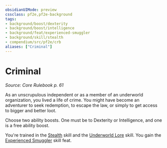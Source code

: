 ```yaml
---
obsidianUIMode: preview
cssclass: pf2e,pf2e-background
tags:
- background/boost/dexterity
- background/boost/intelligence
- background/feat/experienced-smuggler
- background/skill/stealth
- compendium/src/pf2e/crb
aliases: ["Criminal"]
---
```

# Criminal
*Source: Core Rulebook p. 61*  

As an unscrupulous independent or as a member of an underworld organization, you lived a life of crime. You might have become an adventurer to seek redemption, to escape the law, or simply to get access to bigger and better loot.

Choose two ability boosts. One must be to Dexterity or Intelligence, and one is a free ability boost.

You're trained in the [Stealth](/compendium/skills.md#Stealth) skill and the [Underworld Lore](/compendium/skills.md#Lore) skill. You gain the [Experienced Smuggler](/compendium/feats/experienced-smuggler.md) skill feat.